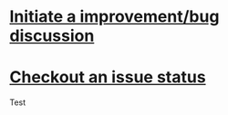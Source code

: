 # [Initiate a improvement/bug discussion](https://github.com/bgodlin/rfp-template/discussions)
# [Checkout an issue status](https://github.com/users/bgodlin/projects/2)

Test

